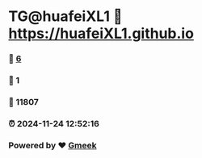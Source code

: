 # TG@huafeiXL1 :link: https://huafeiXL1.github.io 
### :page_facing_up: [6](https://huafeiXL1.github.io/tag.html) 
### :speech_balloon: 1 
### :hibiscus: 11807 
### :alarm_clock: 2024-11-24 12:52:16 
### Powered by :heart: [Gmeek](https://github.com/Meekdai/Gmeek)
